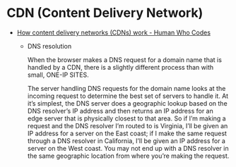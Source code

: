 # CDN (Content Delivery Network)

  - [How content delivery networks \(CDNs\) work \- Human Who Codes](https://humanwhocodes.com/blog/2011/11/29/how-content-delivery-networks-cdns-work/)

      - DNS resolution

        When the browser makes a DNS request for a domain name that is handled by a CDN, there is a slightly different process than with small, ONE-IP SITES.

        The server handling DNS requests for the domain name looks at the incoming request to determine the best set of servers to handle it. At it’s simplest, the DNS server does a geographic lookup based on the DNS resolver’s IP address and then returns an IP address for an edge server that is physically closest to that area. So if I’m making a request and the DNS resolver I’m routed to is Virginia, I’ll be given an IP address for a server on the East coast; if I make the same request through a DNS resolver in California, I’ll be given an IP address for a server on the West coast. You may not end up with a DNS resolver in the same geographic location from where you’re making the request.
